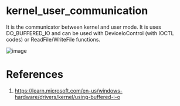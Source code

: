 # kernel_user_communication
It is the communicator between kernel and user mode. It is uses DO_BUFFERED_IO and can be used with DeviceIoControl (with IOCTL codes) or ReadFile/WriteFile functions.

![image](https://user-images.githubusercontent.com/57231832/202889778-6e9ae3db-8bcc-4e6a-a61c-4f13bfee3bac.png)

# References
1. https://learn.microsoft.com/en-us/windows-hardware/drivers/kernel/using-buffered-i-o
